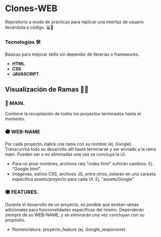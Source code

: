 # Clones-WEB 
Repositorio a modo de prácticas para replicar una interfaz de usuario llevándola a código. :computer::art:

### Tecnologías :hammer_and_wrench: 
Básicas para mejorar skills sin depender de librerías o frameworks.
* **HTML**.
* **CSS**. 
* **JAVASCRIPT**.

## Visualización de Ramas :woman_technologist:
### :large_blue_circle: MAIN.
Contiene la recopilación de todos los proyectos terminados hasta el momento.

### :orange_circle: WEB-NAME
Por cada proyecto, habrá una rama con su nombre (ej. Google). Transcurrirá todo su desarrollo allí hasta terminarse y ser enviado a la rama main. Pueden ser o no eliminadas una vez se concluya la UI. 
* Para no pisar nombres, archivos raíz "index.html" sufrirán cambios. Ej. "Google.html".
* Imágenes, estilos CSS, archivos JS, entre otros, estarán en una carpeta específica assets/proyecto para cada UI. Ej. "assets/Google"

### :purple_circle: FEATURES. 
Durante el desarrollo de un proyecto, es posible que existan ramas adicionales para funcionalidades específicas del mismo. Dependerán siempre de su WEB-NAME, y se eliminarán una vez concluyan con su propósito. 
* Nomenclatura: proyecto_feature (ej. Google_responsive).
